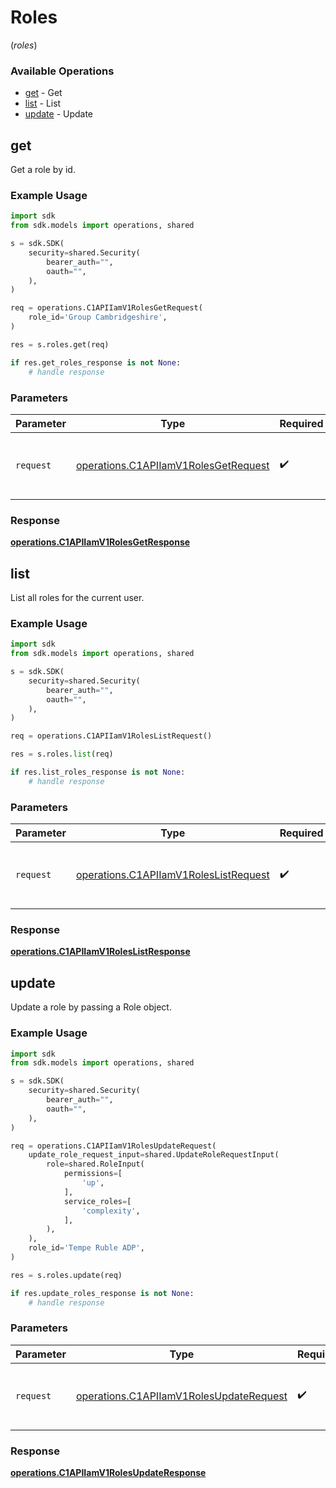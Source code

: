 # Roles
(*roles*)

### Available Operations

* [get](#get) - Get
* [list](#list) - List
* [update](#update) - Update

## get

Get a role by id.

### Example Usage

```python
import sdk
from sdk.models import operations, shared

s = sdk.SDK(
    security=shared.Security(
        bearer_auth="",
        oauth="",
    ),
)

req = operations.C1APIIamV1RolesGetRequest(
    role_id='Group Cambridgeshire',
)

res = s.roles.get(req)

if res.get_roles_response is not None:
    # handle response
```

### Parameters

| Parameter                                                                                    | Type                                                                                         | Required                                                                                     | Description                                                                                  |
| -------------------------------------------------------------------------------------------- | -------------------------------------------------------------------------------------------- | -------------------------------------------------------------------------------------------- | -------------------------------------------------------------------------------------------- |
| `request`                                                                                    | [operations.C1APIIamV1RolesGetRequest](../../models/operations/c1apiiamv1rolesgetrequest.md) | :heavy_check_mark:                                                                           | The request object to use for the request.                                                   |


### Response

**[operations.C1APIIamV1RolesGetResponse](../../models/operations/c1apiiamv1rolesgetresponse.md)**


## list

List all roles for the current user.

### Example Usage

```python
import sdk
from sdk.models import operations, shared

s = sdk.SDK(
    security=shared.Security(
        bearer_auth="",
        oauth="",
    ),
)

req = operations.C1APIIamV1RolesListRequest()

res = s.roles.list(req)

if res.list_roles_response is not None:
    # handle response
```

### Parameters

| Parameter                                                                                      | Type                                                                                           | Required                                                                                       | Description                                                                                    |
| ---------------------------------------------------------------------------------------------- | ---------------------------------------------------------------------------------------------- | ---------------------------------------------------------------------------------------------- | ---------------------------------------------------------------------------------------------- |
| `request`                                                                                      | [operations.C1APIIamV1RolesListRequest](../../models/operations/c1apiiamv1roleslistrequest.md) | :heavy_check_mark:                                                                             | The request object to use for the request.                                                     |


### Response

**[operations.C1APIIamV1RolesListResponse](../../models/operations/c1apiiamv1roleslistresponse.md)**


## update

Update a role by passing a Role object.

### Example Usage

```python
import sdk
from sdk.models import operations, shared

s = sdk.SDK(
    security=shared.Security(
        bearer_auth="",
        oauth="",
    ),
)

req = operations.C1APIIamV1RolesUpdateRequest(
    update_role_request_input=shared.UpdateRoleRequestInput(
        role=shared.RoleInput(
            permissions=[
                'up',
            ],
            service_roles=[
                'complexity',
            ],
        ),
    ),
    role_id='Tempe Ruble ADP',
)

res = s.roles.update(req)

if res.update_roles_response is not None:
    # handle response
```

### Parameters

| Parameter                                                                                          | Type                                                                                               | Required                                                                                           | Description                                                                                        |
| -------------------------------------------------------------------------------------------------- | -------------------------------------------------------------------------------------------------- | -------------------------------------------------------------------------------------------------- | -------------------------------------------------------------------------------------------------- |
| `request`                                                                                          | [operations.C1APIIamV1RolesUpdateRequest](../../models/operations/c1apiiamv1rolesupdaterequest.md) | :heavy_check_mark:                                                                                 | The request object to use for the request.                                                         |


### Response

**[operations.C1APIIamV1RolesUpdateResponse](../../models/operations/c1apiiamv1rolesupdateresponse.md)**

